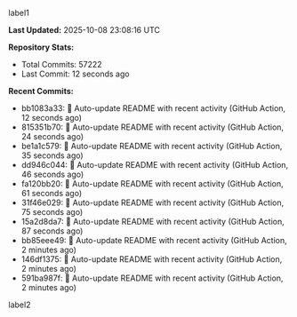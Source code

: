 
label1 
<!-- ACTIVITY_START -->
**Last Updated:** 2025-10-08 23:08:16 UTC

**Repository Stats:**
- Total Commits: 57222
- Last Commit: 12 seconds ago

**Recent Commits:**
- bb1083a33: 🤖 Auto-update README with recent activity (GitHub Action, 12 seconds ago)
- 815351b70: 🤖 Auto-update README with recent activity (GitHub Action, 24 seconds ago)
- be1a1c579: 🤖 Auto-update README with recent activity (GitHub Action, 35 seconds ago)
- dd946c044: 🤖 Auto-update README with recent activity (GitHub Action, 46 seconds ago)
- fa120bb20: 🤖 Auto-update README with recent activity (GitHub Action, 61 seconds ago)
- 31f46e029: 🤖 Auto-update README with recent activity (GitHub Action, 75 seconds ago)
- 15a2d8da7: 🤖 Auto-update README with recent activity (GitHub Action, 87 seconds ago)
- bb85eee49: 🤖 Auto-update README with recent activity (GitHub Action, 2 minutes ago)
- 146df1375: 🤖 Auto-update README with recent activity (GitHub Action, 2 minutes ago)
- 591ba987f: 🤖 Auto-update README with recent activity (GitHub Action, 2 minutes ago)
<!-- ACTIVITY_END -->

label2
